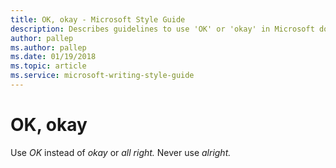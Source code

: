 ```yaml
---
title: OK, okay - Microsoft Style Guide
description: Describes guidelines to use 'OK' or 'okay' in Microsoft documents.
author: pallep
ms.author: pallep
ms.date: 01/19/2018
ms.topic: article
ms.service: microsoft-writing-style-guide
---
```


# OK, okay

Use *OK* instead of *okay* or *all right.* Never use *alright.*  
